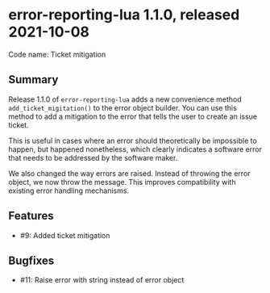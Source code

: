 # error-reporting-lua 1.1.0, released 2021-10-08

Code name: Ticket mitigation

## Summary

Release 1.1.0 of `error-reporting-lua` adds a new convenience method `add_ticket_migitation()` to the error object builder. You can use this method to add a mitigation to the error that tells the user to create an issue ticket.

This is useful in cases where an error should theoretically be impossible to happen, but happened nonetheless, which clearly indicates a software error that needs to be addressed by the software maker.

We also changed the way errors are raised. Instead of throwing the error object, we now throw the message. This improves compatibility with existing error handling mechanisms.

## Features

* #9: Added ticket mitigation

## Bugfixes

* #11: Raise error with string instead of error object